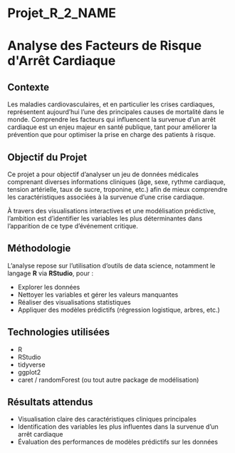 # Projet_R_2_NAME

# Analyse des Facteurs de Risque d'Arrêt Cardiaque

## Contexte

Les maladies cardiovasculaires, et en particulier les crises cardiaques, représentent aujourd’hui l’une des principales causes de mortalité dans le monde. Comprendre les facteurs qui influencent la survenue d’un arrêt cardiaque est un enjeu majeur en santé publique, tant pour améliorer la prévention que pour optimiser la prise en charge des patients à risque.

## Objectif du Projet

Ce projet a pour objectif d’analyser un jeu de données médicales comprenant diverses informations cliniques (âge, sexe, rythme cardiaque, tension artérielle, taux de sucre, troponine, etc.) afin de mieux comprendre les caractéristiques associées à la survenue d’une crise cardiaque.

À travers des visualisations interactives et une modélisation prédictive, l’ambition est d’identifier les variables les plus déterminantes dans l’apparition de ce type d’événement critique.

## Méthodologie

L’analyse repose sur l’utilisation d’outils de data science, notamment le langage **R** via **RStudio**, pour :

- Explorer les données
- Nettoyer les variables et gérer les valeurs manquantes
- Réaliser des visualisations statistiques
- Appliquer des modèles prédictifs (régression logistique, arbres, etc.)

## Technologies utilisées

- R
- RStudio
- tidyverse
- ggplot2
- caret / randomForest (ou tout autre package de modélisation)

## Résultats attendus

- Visualisation claire des caractéristiques cliniques principales
- Identification des variables les plus influentes dans la survenue d’un arrêt cardiaque
- Évaluation des performances de modèles prédictifs sur les données


